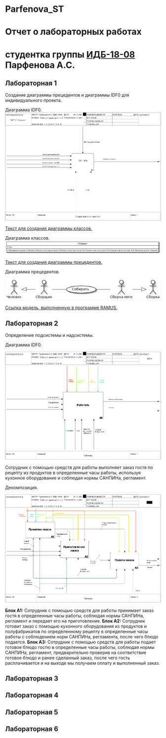 # Parfenova_ST
# Отчет о лабораторных работах
# студентка группы [ИДБ-18-08](https://github.com/Parofeen/Parfenova_ST/wiki) Парфенова А.С.

## Лабораторная 1

Создание диаграммы прецедентов и диаграммы IDF0 для индивидуального проекта.

Диаграмма IDF0.
![](https://github.com/Parofeen/Parfenova_ST/blob/main/%D0%9B%D0%B0%D0%B11/%D0%BC%D0%BE%D0%B4%D0%B5%D0%BB%D1%8C%20%D1%81%D0%B1%D0%BE%D1%80%D0%BA%D0%B8%20%D0%BB%D0%B5%D0%B3%D0%BE.png)

[Текст для создания диаграммы классов.](https://github.com/Parofeen/Parfenova_ST/blob/main/%D0%9B%D0%B0%D0%B11/%D0%BC%D0%BE%D0%B4%D0%B5%D0%BB%D1%8C%20%D1%81%D0%B1%D0%BE%D1%80%D0%BA%D0%B8%20%D0%BB%D0%B5%D0%B3%D0%BE_2.3.txt)

Диаграмма классов.
![](https://github.com/Parofeen/Parfenova_ST/blob/main/%D0%9B%D0%B0%D0%B11/%D0%BC%D0%BE%D0%B4%D0%B5%D0%BB%D1%8C%20%D1%81%D0%B1%D0%BE%D1%80%D0%BA%D0%B8%20%D0%BB%D0%B5%D0%B3%D0%BE_2.png)

[Текст для создания диаграммы прецедентов.](https://github.com/Parofeen/Parfenova_ST/blob/main/%D0%9B%D0%B0%D0%B11/%D0%BC%D0%BE%D0%B4%D0%B5%D0%BB%D1%8C%20%D1%81%D0%B1%D0%BE%D1%80%D0%BA%D0%B8%20%D0%BB%D0%B5%D0%B3%D0%BE_2.4.txt)

Диаграмма прецедентов.

![](https://github.com/Parofeen/Parfenova_ST/blob/main/%D0%9B%D0%B0%D0%B11/%D0%BC%D0%BE%D0%B4%D0%B5%D0%BB%D1%8C%20%D1%81%D0%B1%D0%BE%D1%80%D0%BA%D0%B8%20%D0%BB%D0%B5%D0%B3%D0%BE_3.png)


[Ссылка модель, выполненную в программе RAMUS.](https://github.com/Parofeen/Parfenova_ST/blob/main/%D0%9B%D0%B0%D0%B11/%D0%9C%D0%BE%D0%B4%D0%B5%D0%BB%D1%8C%20%D1%81%D0%B1%D0%BE%D1%80%D0%BA%D0%B8%20%D0%BB%D0%B5%D0%B3%D0%BE.rsf)

## Лабораторная 2

Определение подсистемы и надсистемы.

Диаграмма IDF0.

![](https://github.com/Parofeen/Parfenova_ST/blob/main/%D0%BB%D0%B0%D0%B12/01_A0.png)

Сотрудник с помощью средств для работы выполняет заказ гостя по рецепту из продуктов в определенные часы работы, используя кухонное оборудование и соблюдая нормы САНПИНа, регламент.

Декомпозиция.

![](https://github.com/Parofeen/Parfenova_ST/blob/main/%D0%BB%D0%B0%D0%B12/02_A0.png)

**Блок А1:** Сотрудник с помощью средств для работы принимает заказ гостя в определенные часы работы, соблюдая нормы САНПИНа, регламент и передает его на приготовление.
**Блок А2:** Сотрудник готовит заказ с помощью кухонного оборудования из продуктов и полуфабрикатов по определенному рецепту в определенные часы работы с соблюдением норм САНПИНа, регламента, после чего блюдо подается. 
**Блок А3:** Сотрудник с помощью средств для работы подает готовое блюдо гостю в определенные часы работы, соблюдая нормы САНПИНа, регламент, предварительно проверив на соответствие готовое блюдо и ранее сделанный заказ, после чего гость расплачивается и на выходе мы получаем оплату и выполненный заказ.

## Лабораторная 3

## Лабораторная 4

## Лабораторная 5

## Лабораторная 6
